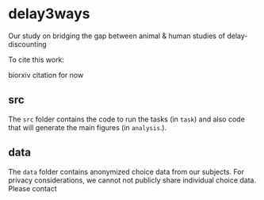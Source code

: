 # delay3ways
Our study on bridging the gap between animal &amp; human studies of delay-discounting

To cite this work:

biorxiv citation for now

## src

The `src` folder contains the code to run the tasks (in `task`) and also code that will generate the main figures (in `analysis`.).

## data

The `data` folder contains anonymized choice data from our subjects. For privacy considerations, we cannot not publicly share individual choice data. Please contact 